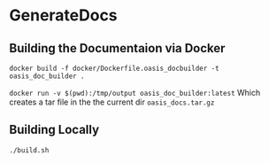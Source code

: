 # GenerateDocs


## Building the Documentaion via Docker 
`docker build -f docker/Dockerfile.oasis_docbuilder -t oasis_doc_builder .`

`docker run -v $(pwd):/tmp/output oasis_doc_builder:latest`
Which creates a tar file in the the current dir `oasis_docs.tar.gz`

## Building Locally 

`./build.sh`
